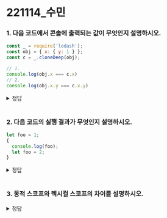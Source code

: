 # 221114_수민

### 1. 다음 코드에서 콘솔에 출력되는 값이 무엇인지 설명하시오.

```javascript
const _ = require('lodash');
const obj = { x: { y: 1 } };
const c = _.cloneDeep(obj);

// 1.
console.log(obj.x === c.x)
// 2.
console.log(obj.x.y === c.x.y)
```

<details>
  <summary>정답</summary>
  <div markdown="1">
    <p>1. false. obj.x와 c.x는 서로 다른 객체를 참조한다.</p>
    <p>2. true. obj.x.y와 c.x.y의 값은 모두 1이다.</p>
  </div>
</details>
<br/>

### 2. 다음 코드의 실행 결과가 무엇인지 설명하시오.

```javascript
let foo = 1;
{
  console.log(foo);
  let foo = 2;
}
```

<details>
  <summary>정답</summary>
  <div markdown="1">
    <p>ReferenceError. let으로 선언한 변수는 선언 단계와 초기화 단계가 분리되어 진행되므로, 평가 과정에서 변수가 선언된 후 런타임에 컨트롤이 변수 선언문에 도달하여 초기화 단계를 진행하기 전까지 일시적 사각지대에 빠지기 때문에 전역 변수를 참조할 수 없다.</p>
  </div>
</details>

<br/>

### 3. 동적 스코프와 렉시컬 스코프의 차이를 설명하시오.

<details>
  <summary>정답</summary>
  <div markdown="1">
    <p>동적 스코프는 함수를 어디서 호출했는지에 따라 함수의 상위 스코프를 결정한다.</p>
    <p>렉시컬 스코프는 함수를 어디서 정의했는지에 따라 함수의 상위 스코프를 결정한다.</p>
  </div>
</details>
